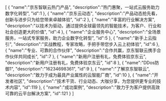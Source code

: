 [
	{
		"name":"京东智联云热门产品",
		"description":"热门惠聚，一站式云服务助力数字化转型",
		"id":1
	},
	{
		"name":"京东云动态",
		"description":"产品动态抢先看，创新与进步只为给您带来卓越体验",
		"id":2
	},
	{
		"name":"丰富的行业解决方案",
		"description":"以技术为驱动，通过提供全球最领先的智能技术，为客户、行业和社会创造更大的价值",
		"id":4
	},
	{
		"name":"企业服务中心",
		"description":"全场景服务，一站式专家服务，助力企业数字化转型",
		"id":5
	},
	{
		"name":"新手上云指引",
		"description":"实战教程，专家攻略，手把手带您步入云上初体验",
		"id":6
	},
	{
		"name":"专业、可靠的合作伙伴",
		"description":"合作共赢，京东智联云携手合作伙伴共同成长",
		"id":7
	},
	{
		"name":"新用户注册有礼，免费体验京东云",
		"description":"新用户注册有礼，免费体验京东云",
		"id":8
	},
	{
		"name":"DDos防御1",
		"description":"16234698361",
		"id":9
	},
	{
		"name":"了解京东智联云",
		"description":"致力于成为最具产业属性的云智能厂商",
		"id":10
	},
	{
		"name":"开发者社区",
		"description":"技术干货、行业动态、大咖分享，为您提供更专业的技术内容",
		"id":119
	},
	{
		"name":"成功案例",
		"description":"致力于为客户提供高效可靠的云平台解决方案",
		"id":121
	}
]
